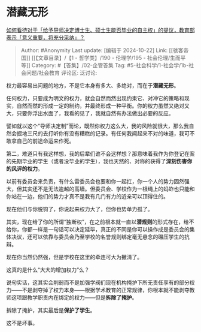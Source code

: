 # 潜藏无形
[如何看待对于「给予导师决定博士生、硕士生能否毕业的自主权」的提议，教育部表示「意义重要，将充分采纳」？](https://www.zhihu.com/question/422912586/answer/1496227069)

> Author: #Anonymity
> Last update: [编辑于 2024-10-22]
> Link: [[骇客帝国]] [[【文章目录】/【1 - 哲学类】/190 - 伦理学/195 - 社会伦理/生而平等]]
> Category: #【答集】/02-企管答集
> Tag: #5-社会科学/1-社会学/1b-社会问题/社会教育
> 评论区:
> 泛讨论:

权力最容易出问题的地方，不是它本身有多大、多绝对，而在于**潜藏无形**。

任何权力，只要成为明文的权力，就会自然而然出现约束它、对冲它的策略和现实，自然而然的形成一定的制约，并最终形成一种平衡。你的权力虽然又绝对又大，只要你浮出水面了，我看的见了，我就自然有办法做出必要的反应。

譬如就以这个“导师决定制”而论，既然你权力这么大，我的风险就很大，那么我自然会掘地三尺的去打听你有没有糟糕的记录。有任何我闻起来不对的味道，我可不敢拿自己的前途命运来作死。

第二，难道只有我这样想，我的后辈们谁不会这样想？那意味着我作为你登记在案的先期毕业的学生（或者没毕业的学生），我也天然的、对称的获得了**深刻伤害你的风评的权力**。

以前有委员会来负责，有什么雷委员会也要和你一起扛，你一个人的势力固然强大，但其实还不是无法逾越的高墙。但委员会、学校作为一根绳上的蚂蚱也只能和你站在一边，他们的势力才真不是我有几门有力的近亲可以顶得住的。

现在他们与你脱钩了，你说起来权力大了，但你也势单力孤了。

其实，现在给了你的所谓“独断权”，在之前根本就一直以**潜规则**的形式存在，给不给你，你都一样是一句话可以决定延毕，真正的不同是你可以操作成是委员会的集体决议，还可以依靠与委员会乃至学校的名誉规则绑定毫无悬念的碾压学生的抗辩。

现在你当然仍然强，但是学校在这里的牵连可大为撇清了。

这真的是什么“大大的增加权力”么？

说句实话，这其实会削弱而不是加强学阀们现在机构掩护下所无责任享有的部分权力——不是剥夺掉了权力本身——根据学术教育的正常规律，你根本就不能剥夺教师这项跟教学职责内在绑定的权力——但是**拆除了掩护**。

拆除了掩护，其实最后是**保护了学生**。

这不是坏事。
